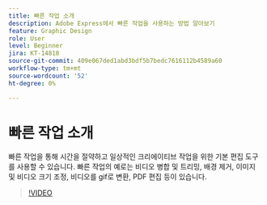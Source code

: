```yaml
---
title: 빠른 작업 소개
description: Adobe Express에서 빠른 작업을 사용하는 방법 알아보기
feature: Graphic Design
role: User
level: Beginner
jira: KT-14818
source-git-commit: 409e067ded1abd3bdf5b7bedc7616112b4589a60
workflow-type: tm+mt
source-wordcount: '52'
ht-degree: 0%

---
```


# 빠른 작업 소개

빠른 작업을 통해 시간을 절약하고 일상적인 크리에이티브 작업을 위한 기본 편집 도구를 사용할 수 있습니다. 빠른 작업의 예로는 비디오 병합 및 트리밍, 배경 제거, 이미지 및 비디오 크기 조정, 비디오를 gif로 변환, PDF 편집 등이 있습니다.

>[!VIDEO](https://video.tv.adobe.com/v/3426925?quality=12&learn=on&hidetitle=true)
